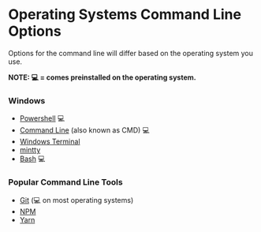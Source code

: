 # Operating Systems Command Line Options

Options for the command line will differ based on the operating system you use.  

**NOTE: 💻 = comes preinstalled on the operating system.**  

### Windows
- [Powershell](https://docs.microsoft.com/powershell/scripting/overview?view=powershell-7?WT.mc_id=academic-13441-cxa) 💻  
- [Command Line](https://docs.microsoft.com/windows-server/administration/windows-commands/windows-commands?WT.mc_id=academic-13441-cxa) (also known as CMD) 💻  
- [Windows Terminal](https://docs.microsoft.com/windows/terminal/?WT.mc_id=academic-13441-cxa)  
- [mintty](https://mintty.github.io/)  
- [Bash](https://www.gnu.org/software/bash/manual/html_node/index.html) 💻  

### Popular Command Line Tools
- [Git](https://git-scm.com/) (💻 on most operating systems)  
- [NPM](https://www.npmjs.com/)  
- [Yarn](https://classic.yarnpkg.com/en/docs/cli/)  

